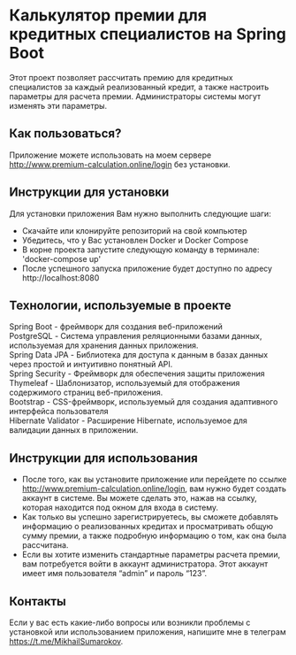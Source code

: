 # Калькулятор премии для кредитных специалистов на Spring Boot
Этот проект позволяет рассчитать премию для кредитных специалистов за каждый реализованный кредит, а также настроить параметры для расчета премии. Администраторы системы могут изменять эти параметры.

## Как пользоваться?
Приложение можете использовать на моем сервере http://www.premium-calculation.online/login без установки.

## Инструкции для установки
Для установки приложения Вам нужно выполнить следующие шаги:

- Скачайте или клонируйте репозиторий на свой компьютер</br>
- Убедитесь, что у Вас установлен Docker и Docker Compose</br>
- В корне проекта запустите следующую команду в терминале: 'docker-compose up'</br>
- После успешного запуска приложение будет доступно по адресу http://localhost:8080

## Технологии, используемые в проекте
Spring Boot - фреймворк для создания веб-приложений  
PostgreSQL - Система управления реляционными базами данных, используемая для хранения данных приложения.  
Spring Data JPA - Библиотека для доступа к данным в базах данных через простой и интуитивно понятный API.  
Spring Security - Фреймворк для обеспечения защиты приложения  
Thymeleaf - Шаблонизатор, используемый для отображения содержимого страниц веб-приложения.  
Bootstrap - CSS-фреймворк, используемый для создания адаптивного интерфейса пользователя  
Hibernate Validator - Расширение Hibernate, используемое для валидации данных в приложении.

## Инструкции для использования
- После того, как вы установите приложение или перейдете по ссылке http://www.premium-calculation.online/login, вам нужно будет создать аккаунт в системе.
Вы можете сделать это, нажав на ссылку, которая находится под окном для входа в систему.</br>
- Как только вы успешно зарегистрируетесь, вы сможете добавлять информацию о реализованных кредитах и просматривать общую сумму премии, а также подробную информацию о том, как она была рассчитана.</br>
- Если вы хотите изменить стандартные параметры расчета премии, вам потребуется войти в аккаунт администратора. Этот аккаунт имеет имя пользователя “admin” и пароль “123”.

## Контакты
Если у вас есть какие-либо вопросы или возникли проблемы с установкой или использованием приложения, напишите мне в телеграм https://t.me/MikhailSumarokov.
